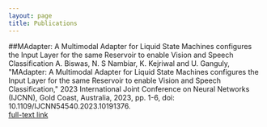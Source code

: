 ```yaml
---
layout: page
title: Publications
---
```


##MAdapter: A Multimodal Adapter for Liquid State Machines configures the Input Layer for the same Reservoir to enable Vision and Speech Classification
A. Biswas, N. S Nambiar, K. Kejriwal and U. Ganguly, "MAdapter: A Multimodal Adapter for Liquid State Machines configures the Input Layer for the same Reservoir to enable Vision and Speech Classification," 2023 International Joint Conference on Neural Networks (IJCNN), Gold Coast, Australia, 2023, pp. 1-6, doi: 10.1109/IJCNN54540.2023.10191376.
<br/>
[full-text link](https://ieeexplore.ieee.org/document/10191376)
